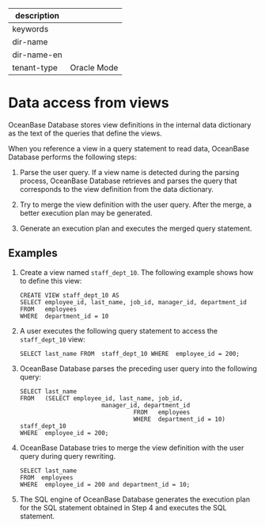|description||
|---|---|
|keywords||
|dir-name||
|dir-name-en||
|tenant-type|Oracle Mode|

# Data access from views

OceanBase Database stores view definitions in the internal data dictionary as the text of the queries that define the views.

When you reference a view in a query statement to read data, OceanBase Database performs the following steps:

1. Parse the user query. If a view name is detected during the parsing process, OceanBase Database retrieves and parses the query that corresponds to the view definition from the data dictionary.

2. Try to merge the view definition with the user query. After the merge, a better execution plan may be generated.

3. Generate an execution plan and executes the merged query statement.

## Examples

1. Create a view named `staff_dept_10`. The following example shows how to define this view:

   ```plsql
   CREATE VIEW staff_dept_10 AS
   SELECT employee_id, last_name, job_id, manager_id, department_id
   FROM   employees
   WHERE  department_id = 10
   ```

2. A user executes the following query statement to access the `staff_dept_10` view:

   ```plsql
   SELECT last_name FROM  staff_dept_10 WHERE  employee_id = 200;
   ```

3. OceanBase Database parses the preceding user query into the following query:

   ```plsql
   SELECT last_name
   FROM   (SELECT employee_id, last_name, job_id,
                          manager_id, department_id
                                   FROM   employees
                                   WHERE  department_id = 10) staff_dept_10
   WHERE  employee_id = 200;
   ```

4. OceanBase Database tries to merge the view definition with the user query during query rewriting.

   ```plsql
   SELECT last_name
   FROM  employees
   WHERE  employee_id = 200 and department_id = 10;
   ```

5. The SQL engine of OceanBase Database generates the execution plan for the SQL statement obtained in Step 4 and executes the SQL statement.





